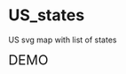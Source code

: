 # US_states
US svg map with list of states

<a href='https://dimagapfild.github.io/bootstrapLearning/' style='text-decoration:none;font-size:24px;'>DEMO</a>
